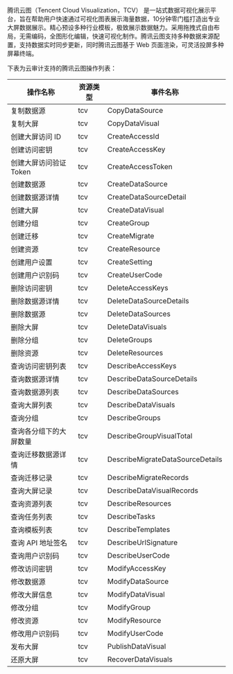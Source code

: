 腾讯云图（Tencent Cloud Visualization，TCV） 是一站式数据可视化展示平台，旨在帮助用户快速通过可视化图表展示海量数据，10分钟零门槛打造出专业大屏数据展示。精心预设多种行业模板，极致展示数据魅力。采用拖拽式自由布局，无需编码，全图形化编辑，快速可视化制作。腾讯云图支持多种数据来源配置，支持数据实时同步更新，同时腾讯云图基于 Web 页面渲染，可灵活投屏多种屏幕终端。

下表为云审计支持的腾讯云图操作列表：

| 操作名称          | 资源类型 | 事件名称                             |
|---------------|------|----------------------------------|
| 复制数据源         | tcv  | CopyDataSource                   |
| 复制大屏          | tcv  | CopyDataVisual                   |
| 创建大屏访问 ID      | tcv  | CreateAccessId                   |
| 创建访问密钥        | tcv  | CreateAccessKey                  |
| 创建大屏访问验证 Token | tcv  | CreateAccessToken                |
| 创建数据源         | tcv  | CreateDataSource                 |
| 创建数据源详情       | tcv  | CreateDataSourceDetail           |
| 创建大屏          | tcv  | CreateDataVisual                 |
| 创建分组          | tcv  | CreateGroup                      |
| 创建迁移          | tcv  | CreateMigrate                    |
| 创建资源          | tcv  | CreateResource                   |
| 创建用户设置        | tcv  | CreateSetting                    |
| 创建用户识别码       | tcv  | CreateUserCode                   |
| 删除访问密钥        | tcv  | DeleteAccessKeys                 |
| 删除数据源详情       | tcv  | DeleteDataSourceDetails          |
| 删除数据源         | tcv  | DeleteDataSources                |
| 删除大屏          | tcv  | DeleteDataVisuals                |
| 删除分组          | tcv  | DeleteGroups                     |
| 删除资源          | tcv  | DeleteResources                  |
| 查询访问密钥列表      | tcv  | DescribeAccessKeys               |
| 查询数据源详情       | tcv  | DescribeDataSourceDetails        |
| 查询数据源列表       | tcv  | DescribeDataSources              |
| 查询大屏列表        | tcv  | DescribeDataVisuals              |
| 查询分组          | tcv  | DescribeGroups                   |
| 查询各分组下的大屏数量   | tcv  | DescribeGroupVisualTotal         |
| 查询迁移数据源详情     | tcv  | DescribeMigrateDataSourceDetails |
| 查询迁移记录        | tcv  | DescribeMigrateRecords           |
| 查询大屏记录      | tcv  | DescribeDataVisualRecords           |
| 查询资源列表        | tcv  | DescribeResources                |
| 查询任务列表        | tcv  | DescribeTasks                    |
| 查询模板列表        | tcv  | DescribeTemplates                |
| 查询 API 地址签名   | tcv  | DescribeUrlSignature             |
| 查询用户识别码       | tcv  | DescribeUserCode                 |
| 修改访问密钥        | tcv  | ModifyAccessKey                  |
| 修改数据源         | tcv  | ModifyDataSource                 |
| 修改大屏信息        | tcv  | ModifyDataVisual                 |
| 修改分组          | tcv  | ModifyGroup                      |
| 修改资源          | tcv  | ModifyResource                   |
| 修改用户识别码       | tcv  | ModifyUserCode                   |
| 发布大屏          | tcv  | PublishDataVisual                |
| 还原大屏          | tcv  | RecoverDataVisuals               |
